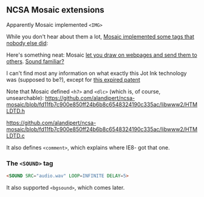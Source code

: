 ## NCSA Mosaic extensions

Apparently Mosaic implemented `<IMG>`

While you don't hear about them a lot, [Mosaic implemented some tags that nobody else did](http://sflow.chem.pdx.edu/people/usehtml/ch16.html#Mosaic):

Here's something neat: Mosaic [let you draw on webpages and send them to others](https://github.com/alandipert/ncsa-mosaic/blob/master/libhtmlw/inkstore.h). [Sound familiar?](http://windows.microsoft.com/en-us/windows-10/getstarted-write-on-the-web "Microsoft Edge: Write on the web")

I can't find most any information on what exactly this Jot Ink technology was (supposed to be?), except for [this expired patent](http://www.patents.com/us-5600781.html)

Note that Mosaic defined `<h7>` and `<dlc>` (which is, of course, unsearchable): https://github.com/alandipert/ncsa-mosaic/blob/fd11fb7c900e850ff24b6b8c6548324190c335ac/libwww2/HTMLDTD.h

https://github.com/alandipert/ncsa-mosaic/blob/fd11fb7c900e850ff24b6b8c6548324190c335ac/libwww2/HTMLDTD.c

It also defines `<comment>`, which explains where IE8- got that one.

### The `<SOUND>` tag

```html
<SOUND SRC="audio.wav" LOOP=INFINITE DELAY=5>
```

It also supported `<bgsound>`, which comes later.
